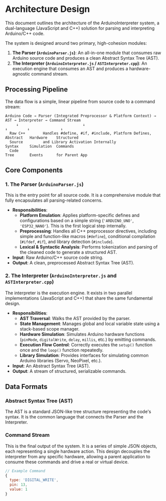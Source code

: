 # Architecture Design

This document outlines the architecture of the ArduinoInterpreter system, a dual-language (JavaScript and C++) solution for parsing and interpreting Arduino/C++ code.

The system is designed around two primary, high-cohesion modules:

1.  **The Parser (`ArduinoParser.js`)**: An all-in-one module that consumes raw Arduino source code and produces a clean Abstract Syntax Tree (AST).
2.  **The Interpreter (`ArduinoInterpreter.js` / `ASTInterpreter.cpp`)**: An execution engine that consumes an AST and produces a hardware-agnostic command stream.

## Processing Pipeline

The data flow is a simple, linear pipeline from source code to a command stream:

```
Arduino Code → Parser (Integrated Preprocessor & Platform Context) → AST → Interpreter → Command Stream
     ↓                             ↓                                   ↓         ↓              ↓
  Raw C++        Handles #define, #if, #include, Platform Defines,   Abstract   Hardware    Structured
  Source         and Library Activation Internally                   Syntax     Simulation  Commands
  Code                                                               Tree       Events      for Parent App
```

## Core Components

### 1. The Parser (`ArduinoParser.js`)

This is the entry point for all source code. It is a comprehensive module that fully encapsulates all parsing-related concerns.

-   **Responsibilities**:
    -   **Platform Emulation**: Applies platform-specific defines and configurations based on a simple string (`'ARDUINO_UNO'`, `'ESP32_NANO'`). This is the first logical step internally.
    -   **Preprocessing**: Handles all C++ preprocessor directives, including simple and function-like macros (`#define`), conditional compilation (`#ifdef`, `#if`), and library detection (`#include`).
    -   **Lexical & Syntactic Analysis**: Performs tokenization and parsing of the cleaned code to generate a structured AST.
-   **Input**: Raw Arduino/C++ source code string.
-   **Output**: A clean, preprocessed Abstract Syntax Tree (AST).

### 2. The Interpreter (`ArduinoInterpreter.js` and `ASTInterpreter.cpp`)

The interpreter is the execution engine. It exists in two parallel implementations (JavaScript and C++) that share the same fundamental design.

-   **Responsibilities**:
    -   **AST Traversal**: Walks the AST provided by the parser.
    -   **State Management**: Manages global and local variable state using a stack-based scope manager.
    -   **Hardware Simulation**: Simulates Arduino hardware functions (`pinMode`, `digitalWrite`, `delay`, `millis`, etc.) by emitting commands.
    -   **Execution Flow Control**: Correctly executes the `setup()` function once and the `loop()` function repeatedly.
    -   **Library Simulation**: Provides interfaces for simulating common Arduino libraries (Servo, NeoPixel, etc.).
-   **Input**: An Abstract Syntax Tree (AST).
-   **Output**: A stream of structured, serializable commands.

## Data Formats

### Abstract Syntax Tree (AST)

The AST is a standard JSON-like tree structure representing the code's syntax. It is the common language that connects the Parser and the Interpreter.

### Command Stream

This is the final output of the system. It is a series of simple JSON objects, each representing a single hardware action. This design decouples the interpreter from any specific hardware, allowing a parent application to consume these commands and drive a real or virtual device.

```javascript
// Example Command
{ 
  type: 'DIGITAL_WRITE', 
  pin: 13, 
  value: 1 
}
```
